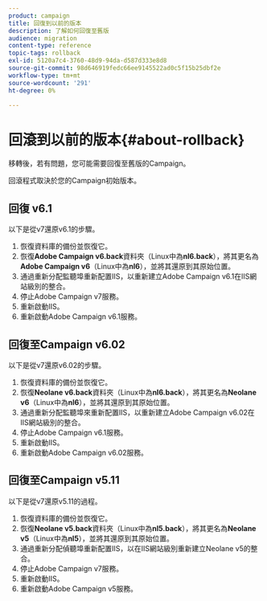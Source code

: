 ```yaml
---
product: campaign
title: 回復到以前的版本
description: 了解如何回復至舊版
audience: migration
content-type: reference
topic-tags: rollback
exl-id: 5120a7c4-3760-48d9-94da-d587d333e8d8
source-git-commit: 98d646919fedc66ee9145522ad0c5f15b25dbf2e
workflow-type: tm+mt
source-wordcount: '291'
ht-degree: 0%

---
```


# 回滾到以前的版本{#about-rollback}

移轉後，若有問題，您可能需要回復至舊版的Campaign。

回滾程式取決於您的Campaign初始版本。

## 回復 v6.1

以下是從v7還原v6.1的步驟。

1. 恢復資料庫的備份並恢復它。
1. 恢復&#x200B;**Adobe Campaign v6.back**&#x200B;資料夾（Linux中為&#x200B;**nl6.back**），將其更名為&#x200B;**Adobe Campaign v6**（Linux中為&#x200B;**nl6**），並將其還原到其原始位置。
1. 通過重新分配監聽埠重新配置IIS，以重新建立Adobe Campaign v6.1在IIS網站級別的整合。
1. 停止Adobe Campaign v7服務。
1. 重新啟動IIS。
1. 重新啟動Adobe Campaign v6.1服務。

## 回復至Campaign v6.02

以下是從v7還原v6.02的步驟。

1. 恢復資料庫的備份並恢復它。
1. 恢復&#x200B;**Neolane v6.back**&#x200B;資料夾（Linux中為&#x200B;**nl6.back**），將其更名為&#x200B;**Neolane v6**（Linux中為&#x200B;**nl6**），並將其還原到其原始位置。
1. 通過重新分配監聽埠來重新配置IIS，以重新建立Adobe Campaign v6.02在IIS網站級別的整合。
1. 停止Adobe Campaign v6.1服務。
1. 重新啟動IIS。
1. 重新啟動Adobe Campaign v6.02服務。

## 回復至Campaign v5.11

以下是從v7還原v5.11的過程。

1. 恢復資料庫的備份並恢復它。
1. 恢復&#x200B;**Neolane v5.back**&#x200B;資料夾（Linux中為&#x200B;**nl5.back**），將其更名為&#x200B;**Neolane v5**（Linux中為&#x200B;**nl5**），並將其還原到其原始位置。
1. 通過重新分配偵聽埠重新配置IIS，以在IIS網站級別重新建立Neolane v5的整合。
1. 停止Adobe Campaign v7服務。
1. 重新啟動IIS。
1. 重新啟動Adobe Campaign v5服務。
